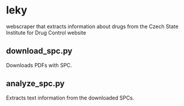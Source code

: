 # leky
webscraper that extracts information about drugs from the Czech State Institute for Drug Control website

## download_spc.py
Downloads PDFs with SPC.

## analyze_spc.py
Extracts text information from the downloaded SPCs.
